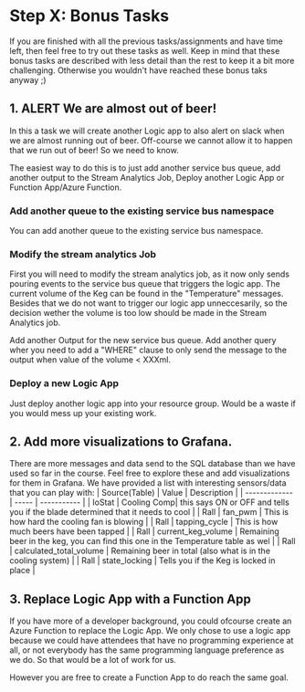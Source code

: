 # Step X: Bonus Tasks
If you are finished with all the previous tasks/assignments and have time left, then feel free to try out these tasks as well. Keep in mind that these bonus tasks are described with less detail than the rest to keep it a bit more challenging. Otherwise you wouldn't have reached these bonus taks anyway ;)

## 1. ALERT We are almost out of beer!
In this a task we will create another Logic app to also alert on slack when we are almost running out of beer. Off-course we cannot allow it to happen that we run out of beer! So we need to know.

The easiest way to do this is to just add another service bus queue, add another output to the Stream Analytics Job, Deploy another Logic App or Function App/Azure Function.

### Add another queue to the existing service bus namespace
You can add another queue to the existing service bus namespace. 

### Modify the stream analytics Job
First you will need to modify the stream analytics job, as it now only sends pouring events to the service bus queue that triggers the logic app. The current volume of the Keg can be found in the "Temperature" messages. Besides that we do not want to trigger our logic app unneccesarily, so the decision wether the volume is too low should be made in the Stream Analytics  job.

Add another Output for the new service bus queue.
Add another query wher you need to add a "WHERE" clause to only send the message to the output when value of the volume < XXXml.

### Deploy a new Logic App
Just deploy another logic app into your resource group. Would be a waste if you would mess up your existing work.

## 2. Add more visualizations to Grafana.
There are more messages and data send to the SQL database than we have used so far in the course. Feel free to explore these and add visualizations for them in Grafana.
We have provided a list with interesting sensors/data that you can play with:
| Source(Table) | Value | Description |
| ------------- | ----- | ----------- |
| IoStat        | Cooling Comp| this says ON or OFF and tells you if the blade determined that it needs to cool |
| Rall          | fan_pwm | This is how hard the cooling fan is blowing |
| Rall          | tapping_cycle | This is how much beers have been tapped | 
| Rall          | current_keg_volume | Remaining beer in the keg, you can find this one in the Temperature table as wel |
| Rall          | calculated_total_volume | Remaining beer in total (also what is in the cooling system) |
| Rall          | state_locking      | Tells you if the Keg is locked in place | 


## 3. Replace Logic App with a Function App
If you have more of a developer background, you could ofcourse create an Azure Function to replace the Logic App. We only chose to use a logic app because we could have attendees that have no programming experience at all, or not everybody has the same programming language preference as we do. So that would be a lot of work for us.

However you are free to create a Function App to do reach the same goal.
